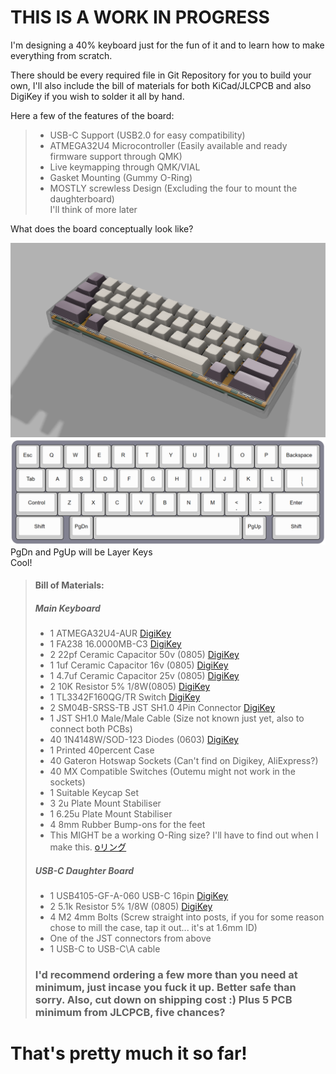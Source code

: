 # THIS IS A WORK IN PROGRESS

I'm designing a 40% keyboard just for the fun of it and to learn how to make everything from scratch.  

There should be every required file in Git Repository for you to build your own, I'll also include the bill of materials for both KiCad/JLCPCB and also DigiKey if you wish to solder it all by hand.  

Here a few of the features of the board:

> - USB-C Support (USB2.0 for easy compatibility)
> - ATMEGA32U4 Microcontroller (Easily available and ready firmware support through QMK)
> - Live keymapping through QMK/VIAL
> - Gasket Mounting (Gummy O-Ring)
> - MOSTLY screwless Design (Excluding the four to mount the daughterboard)    
I'll think of more later    

What does the board conceptually look like?  

![3D model/render of the keyboard](/40percent.png)
![Keyboard Layout](/40percentlayout.png)
PgDn and PgUp will be Layer Keys  
Cool!  

> #### Bill of Materials:  
>
> ##### Main Keyboard
>
> - 1 ATMEGA32U4-AUR [DigiKey](https://www.digikey.com.au/en/products/detail/microchip-technology/ATMEGA32U4-AUR/2238241)
> - 1 FA238 16.0000MB-C3 [DigiKey](https://www.digikey.com.au/en/products/detail/epson/FA-238-16-0000MB-C3/2403378)
> - 2 22pf Ceramic Capacitor 50v (0805) [DigiKey](https://www.digikey.com.au/en/products/detail/kemet/C0805C220J5GACTU/411112)
> - 1 1uf Ceramic Capacitor 16v (0805) [DigiKey](https://www.digikey.com.au/en/products/detail/yageo/CC0805KKX7R7BB105/2103103)
> - 1 4.7uf Ceramic Capacitor 25v (0805) [DigiKey](https://www.digikey.com.au/en/products/detail/murata-electronics/GRM219R61E475KA73D/4905426)
> - 2 10K Resistor 5% 1/8W(0805) [DigiKey](https://www.digikey.com.au/en/products/detail/stackpole-electronics-inc/RMCF0805JT10K0/1757762)
> - 1 TL3342F160QG/TR Switch [DigiKey](https://www.digikey.com.au/en/products/detail/e-switch/TL3342F160QG-TR/379003)    
> - 2 SM04B-SRSS-TB JST SH1.0 4Pin Connector [DigiKey](https://www.digikey.com.au/en/products/detail/jst-sales-america-inc/SM04B-SRSS-TB/926710)
> - 1 JST SH1.0 Male/Male Cable (Size not known just yet, also to connect both PCBs)
> - 40 1N4148W/SOD-123 Diodes (0603) [DigiKey](https://www.digikey.com.au/en/products/detail/smc-diode-solutions/1N4148W/6022450)
> - 1 Printed 40percent Case
> - 40 Gateron Hotswap Sockets (Can't find on Digikey, AliExpress?) 
> - 40 MX Compatible Switches (Outemu might not work in the sockets)
> - 1 Suitable Keycap Set
> - 3 2u Plate Mount Stabiliser
> - 1 6.25u Plate Mount Stabiliser
> - 4 8mm Rubber Bump-ons for the feet
> - This MIGHT be a working O-Ring size? I'll have to find out when I make this. [oリング](https://xn--o-7eu7hjb.com/?pid=81334721)
> ##### USB-C Daughter Board
> - 1 USB4105-GF-A-060 USB-C 16pin [DigiKey](https://www.digikey.com.au/en/products/detail/gct/USB4105-GF-A-060/14559036)
> - 2 5.1k Resistor 5% 1/8W (0805) [DigiKey](https://www.digikey.com.au/en/products/detail/yageo/RC0805JR-075K1L/728338)
> - 4 M2 4mm Bolts (Screw straight into posts, if you for some reason chose to mill the case, tap it out... it's at 1.6mm ID)
> - One of the JST connectors from above
> - 1 USB-C to USB-C\A cable
> ### I'd recommend ordering a few more than you need at minimum, just incase you fuck it up. Better safe than sorry. Also, cut down on shipping cost :) Plus 5 PCB minimum from JLCPCB, five chances?

# That's pretty much it so far!
